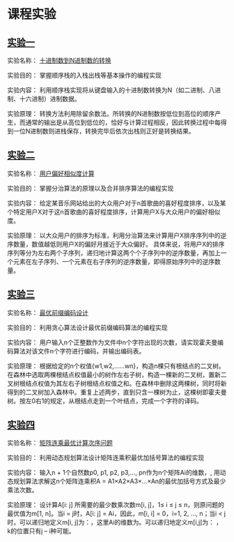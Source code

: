 # 课程实验

## [实验一](https://github.com/tangyihengsb/datastructure-algorithms/tree/master/course-experiment/convert-decimal-Ndigit)

实验名称：
  [十进制数到N进制数的转换](https://github.com/tangyihengsb/datastructure-algorithms/tree/master/course-experiment/convert-decimal-Ndigit)
  
实验目的：
  掌握顺序栈的入栈出栈等基本操作的编程实现
  
实验内容：
  利用顺序栈实现将从键盘输入的十进制数转换为N（如二进制、八进制、十六进制）进制数据。
  
实验原理：
  转换方法利用除留余数法。所转换的N进制数按低位到高位的顺序产生，而通常的输出是从高位到低位的，恰好与计算过程相反，因此转换过程中每得到一位N进制数则进栈保存，转换完毕后依次出栈则正好是转换结果。

## [实验二](https://github.com/tangyihengsb/datastructure-algorithms/tree/master/course-experiment/compute-usr-similarity)

实验名称：
  [用户偏好相似度计算](https://github.com/tangyihengsb/datastructure-algorithms/tree/master/course-experiment/compute-usr-similarity)
  
实验目的：
  掌握分治算法的原理以及合并排序算法的编程实现
  
实验内容：
  给定某音乐网站给出的大众用户对于n首歌曲的喜好程度排序，以及某个特定用户X对于这n首歌曲的喜好程度排序，计算用户X与大众用户的偏好相似度。

实验原理：
  以大众用户的排序为标准，利用分治算法来计算用户X排序序列中的逆序数量，数值越低则用户X的偏好月接近于大众偏好。
  具体来说，将用户X的排序序列等分为左右两个子序列，递归地计算这两个个子序列中的逆序数量，再加上一个元素在左子序列、一个元素在右子序列的逆序数量，即得原始序列中的逆序数量。

## [实验三](https://github.com/tangyihengsb/datastructure-algorithms/tree/master/course-experiment/design-optimal-prefix-code)

实验名称：
  [最优前缀编码设计](https://github.com/tangyihengsb/datastructure-algorithms/tree/master/course-experiment/design-optimal-prefix-code)
  
实验目的：
  利用贪心算法设计最优前缀编码算法的编程实现
  
实验内容：
  用户输入n个正整数作为文件中n个字符出现的次数，请实现霍夫曼编码算法对该文件n个字符进行编码，并输出编码表。
  
实验原理：
  根据给定的n个权值{w1,w2,……wn}，构造n棵只有根结点的二叉树。在森林中选取两棵根结点权值最小的树作左右子树，构造一棵新的二叉树，置新二叉树根结点权值为其左右子树根结点权值之和。在森林中删除这两棵树，同时将新得到的二叉树加入森林中。重复上述两步，直到只含一棵树为止，这棵树即霍夫曼树。按左0右1的规定，从根结点走到一个叶结点，完成一个字符的译码。


## [实验四](https://github.com/tangyihengsb/datastructure-algorithms/tree/master/course-experiment/matrix-chain-multiply)

实验名称：
  [矩阵连乘最优计算次序问题](https://github.com/tangyihengsb/datastructure-algorithms/tree/master/course-experiment/matrix-chain-multiply)

实验目的：
  利用动态规划算法设计矩阵连乘积最优加括号算法的编程实现
  
实验内容：
  输入n + 1个自然数p0, p1, p2, p3,…, pn作为n个矩阵Ai的维数，, 用动态规划算法求解这n个矩阵连乘积A = A1×A2×A3×…×An的最优加括号方式及最少乘法次数。
    
实验原理：
  设计算A[i: j] 所需要的最少数乘次数m[i, j]，1≤ i ≤ j ≤ n，则原问题的最优值为m[1, n]。当i = j时，A[i: j] = Ai，因此，m[i, i] = 0，i=1, 2, …, n；当i < j时，可以递归地定义m[i, j]为：，这里Ai的维数为。可以递归地定义m[i,j]为：
，
k的位置只有j – i种可能。
